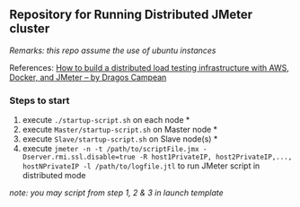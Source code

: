 
## Repository for Running Distributed JMeter cluster

*Remarks: this repo assume the use of ubuntu instances*

References:
[How to build a distributed load testing infrastructure with AWS, Docker, and JMeter – by Dragos Campean](https://dragoscampean.medium.com/how-to-build-a-distributed-load-testing-infrastructure-with-aws-docker-and-jmeter-accf3c2aa3a3)

### Steps to start

1. execute `./startup-script.sh` on each node *
2. execute `Master/startup-script.sh` on Master node *
3. execute `Slave/startup-script.sh` on Slave node(s) *
4. execute `jmeter -n -t /path/to/scriptFile.jmx -Dserver.rmi.ssl.disable=true -R host1PrivateIP, host2PrivateIP,..., hostNPrivateIP -l /path/to/logfile.jtl` to run JMeter script in distributed mode


*note: you may script from step 1, 2 & 3 in launch template*
